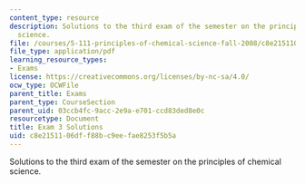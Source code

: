 ```yaml
---
content_type: resource
description: Solutions to the third exam of the semester on the principles of chemical
  science.
file: /courses/5-111-principles-of-chemical-science-fall-2008/c8e2151106dff88bc9eefae8253f5b5a_E3_FA08_key.pdf
file_type: application/pdf
learning_resource_types:
- Exams
license: https://creativecommons.org/licenses/by-nc-sa/4.0/
ocw_type: OCWFile
parent_title: Exams
parent_type: CourseSection
parent_uid: 03ccb4fc-9acc-2e9a-e701-ccd83ded8e0c
resourcetype: Document
title: Exam 3 Solutions
uid: c8e21511-06df-f88b-c9ee-fae8253f5b5a
---
```

Solutions to the third exam of the semester on the principles of chemical science.